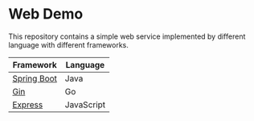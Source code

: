 # Web Demo

This repository contains a simple web service implemented by different language with different
frameworks.

| Framework | Language |
|-----------|----------|
| [Spring Boot](SpringBoot) | Java |
| [Gin](Gin) | Go |
| [Express](Express) | JavaScript |